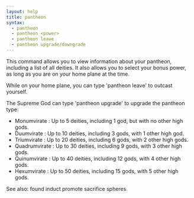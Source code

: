 ```yaml
---
layout: help
title: pantheon
syntax:
  - pantheon
  - pantheon <power>
  - pantheon leave
  - pantheon upgrade/downgrade
---
```


This command allows you to view information about your pantheon, including a 
list of all deities.  It also allows you to select your bonus power, as long 
as you are on your home plane at the time.

While on your home plane, you can type 'pantheon leave' to outcast yourself.

The Supreme God can type 'pantheon upgrade' to upgrade the pantheon type:

- Monumvirate   : Up to 5 deities, including 1 god, but with no other high gods.
- Duumvirate    : Up to 10 deities, including 3 gods, with 1 other high god.
- Triumvirate   : Up to 20 deities, including 6 gods, with 2 other high gods.
- Quadrumvirate : Up to 30 deities, including 9 gods, with 3 other high gods.
- Quinumvirate  : Up to 40 deities, including 12 gods, with 4 other high gods.
- Hexumvirate   : Up to 50 deities, including 15 gods, with 5 other high gods.

See also: found induct promote sacrifice spheres

